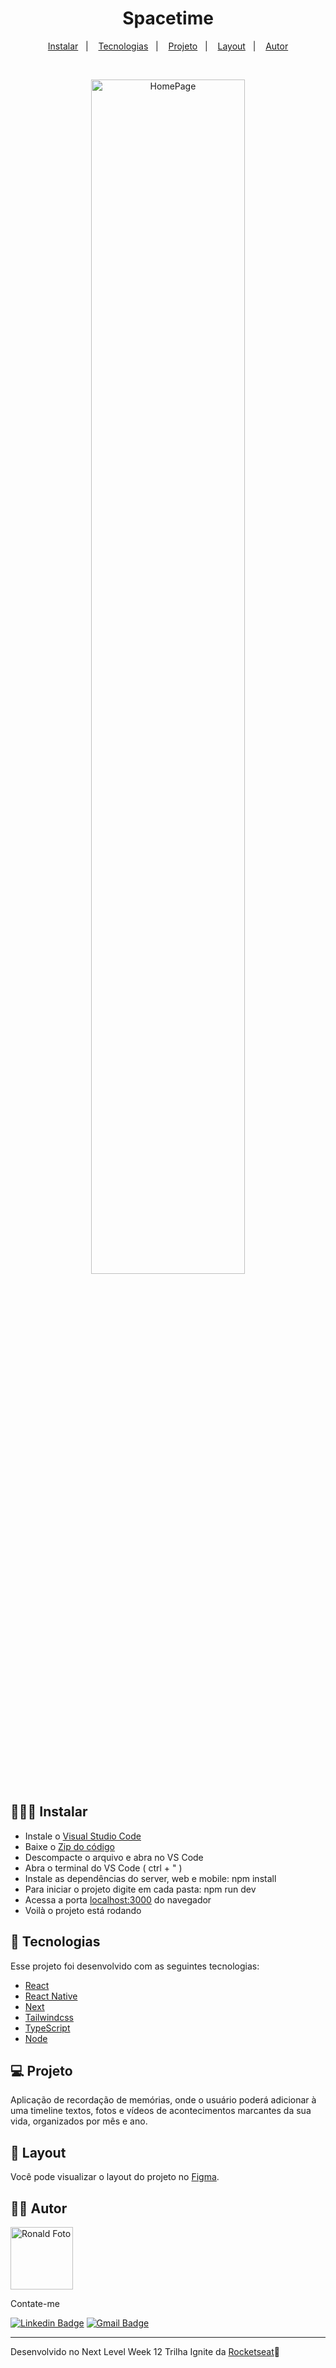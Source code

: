 <h1 align="center">
  Spacetime
</h1>

<p align="center">
  <a href="#-instalar">Instalar</a>&nbsp;&nbsp;&nbsp;|&nbsp;&nbsp;&nbsp;
  <a href="#-tecnologias">Tecnologias</a>&nbsp;&nbsp;&nbsp;|&nbsp;&nbsp;&nbsp;
  <a href="#-projeto">Projeto</a>&nbsp;&nbsp;&nbsp;|&nbsp;&nbsp;&nbsp;
  <a href="#-layout">Layout</a>&nbsp;&nbsp;&nbsp;|&nbsp;&nbsp;&nbsp;
  <a href="#-autor">Autor</a>
</p>


<br>

<p align="center">
  <img alt="HomePage" src="public/homepage_nlw12.png" width="70%" =>
</p>

## 👨🏾‍💻 Instalar  

- Instale o [Visual Studio Code](https://code.visualstudio.com/)
- Baixe o [Zip do código](https://github.com/Ronald785/spacetime-nlw12/archive/refs/heads/main.zip)
- Descompacte o arquivo e abra no VS Code
- Abra o terminal do VS Code ( ctrl + " )
- Instale as dependências do server, web e mobile: npm install
- Para iniciar o projeto digite em cada pasta: npm run dev 
- Acessa a porta [localhost:3000](http://localhost:3000) do navegador 
- Voilà o projeto está rodando

## 🚀 Tecnologias

Esse projeto foi desenvolvido com as seguintes tecnologias:

- [React](https://pt-br.reactjs.org/)
- [React Native](https://reactnative.dev/)
- [Next](https://nextjs.org/)
- [Tailwindcss](https://tailwindcss.com/)
- [TypeScript](https://www.typescriptlang.org/)
- [Node](https://nodejs.org/en)


## 💻 Projeto

Aplicação de recordação de memórias, onde o usuário poderá adicionar à uma timeline textos, fotos e vídeos de acontecimentos marcantes da sua vida, organizados por mês e ano.

## 🔖 Layout

Você pode visualizar o layout do projeto no [Figma](https://www.figma.com/community/file/1240070456276424762/C%C3%A1psula-do-tempo-%E2%80%A2-Trilha-Ignite).

## ✍🏾 Autor

<img src="https://avatars.githubusercontent.com/u/65602274?v=4" width="100px;" alt="Ronald Foto"/>

Contate-me

[![Linkedin Badge](https://img.shields.io/badge/-Linkedin-blue?style=flat-square&logo=Linkedin&logoColor=white&link=https://www.linkedin.com/in/ronald785/)](https://www.linkedin.com/in/ronald785/)
[![Gmail Badge](https://img.shields.io/badge/-ronaldmateus785@gmail.com-c14438?style=flat-square&logo=Gmail&logoColor=white&link=mailto:ronaldmateus785@gmail.com)](mailto:ronaldmateus785@gmail.com)

---
   
Desenvolvido no Next Level Week 12 Trilha Ignite da [Rocketseat](https://rocketseat.com.br/)🚀
